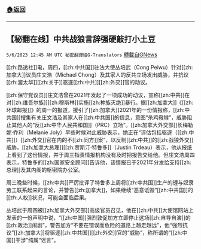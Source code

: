 ###  [:house:返回](README.md)
---


## 【秘翻在线】中共战狼言辞强硬敲打小土豆
`5/6/2023 12:45 AM UTC 秘密翻譯組G-Translators` [轉載自GNews](https://gnews.org/articles/1278718)

[[zh:路透社]]电，周四，[[zh:中共国]]驻法大使丛培武（Cong Peiwu）针对[[zh:加拿大]]议员庄文浩（Michael Chong）及其家人的反共立场发出威胁，并抗议[[zh:渥太华]][[zh:关于]]驱逐[[zh:中共]][[zh:外交]]官的动议。

[[zh:保守党议员]]庄文浩曾在2021年发起了一项成功的动议，宣称[[zh:中共]]在对[[zh:维吾尔族]][[zh:穆斯林]]实施[[zh:种族灭绝]]暴行。据[[zh:加拿大]]《[[zh:环球邮报]]》的周一的报道，援引了[[zh:加拿大]]2021年的一份情报称，[[zh:中共国]]搜集有关庄文浩及其家人在[[zh:中共国]]的信息，意图“杀鸡儆猴”，威胁阻止其他人的“反[[zh:中华人民共和国]]（PRC）立场”。[[zh:加拿大外交部]]长梅勒妮·乔利（Melanie Joly）早些时候对此威胁表示，她正在“评估包括驱逐（[[zh:中共]]）[[zh:外交]]官在内的不[[zh:同方]]案”，以反制[[zh:中共]]的[[zh:战狼外交]]威胁。[[zh:加拿大总理]][[zh:贾斯汀·特鲁多]]（Justin Trdeau）表示，他从报纸上看到了这份情报，并于周三指责情报机构没有及时把报告交给他。但庄文浩周四表示，特鲁多的[[zh:国家安全顾问]]告诉他，该情报已于2021年分发给支持[[zh:总理]]及其内阁的枢密院办公室。

周三晚些时候，[[zh:中共]]严厉批评了特鲁多上周将[[zh:中共国]]生产的锂与奴隶劳工联系起来的言论，并警告[[zh:加拿大]]，如果继续“恶意诋毁”[[zh:中共国]]的[[zh:人权]]状况，可能会面临后果。

丛培武于周四被[[zh:加拿大外交部]]高级官员召见，他在[[zh:中共]]大使馆网站上发表的一份声明中说，“[[zh:中国]]强烈敦促加方立即停止这场[[zh:自导自演]]的[[zh:政治]]闹剧”，警告加方“不要在错误而危险的道路上越走越远”，他“强烈抗议”[[zh:加拿大]]将驱逐[[zh:中共国]][[zh:外交]]官的“威胁”，称所谓的“[[zh:中国]]干涉”纯属“谣言”。
